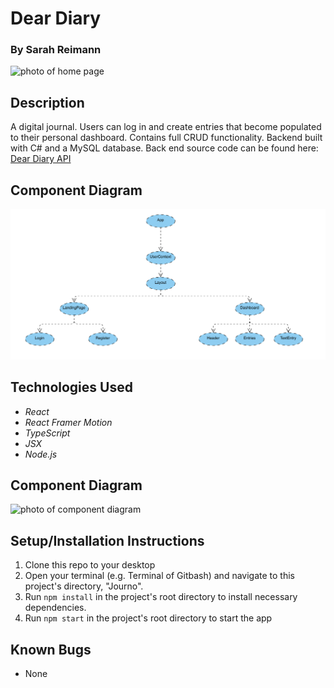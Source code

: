 # Dear Diary

### By Sarah Reimann

![photo of home page](https://srportfolio.blob.core.windows.net/portfolio2-images/dear_diary.png)

## Description

A digital journal. Users can log in and create entries that become populated to their personal dashboard. Contains full CRUD functionality. Backend built with C# and a MySQL database. Back end source code can be found here: [Dear Diary API](https://github.com/reimannsarah/DoJourAPI.Solution)

## Component Diagram
![photo of component diagram](./src/assets/component-diagram.png)

## Technologies Used
* _React_
* _React Framer Motion_
* _TypeScript_
* _JSX_
* _Node.js_

## Component Diagram
![photo of component diagram](./src/imgs/component-diagram.png)

## Setup/Installation Instructions
1. Clone this repo to your desktop
2. Open your terminal (e.g. Terminal of Gitbash) and navigate to this project's directory, "Journo".
3. Run ```npm install``` in the project's root directory to install necessary dependencies.
4. Run ```npm start``` in the project's root directory to start the app

## Known Bugs
* None
